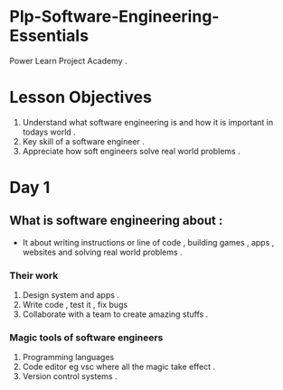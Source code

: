 # Plp-Software-Engineering-Essentials
Power Learn Project  Academy .

# Lesson Objectives 
1) Understand what software engineering is and how it is important in todays world .
2) Key skill of a software engineer .
3) Appreciate how soft engineers solve real world problems .
# Day 1
## What is software engineering about :
- It about writing instructions or line of code , building games , apps , websites and solving real world problems .
 
 ### Their work 
  1.  Design system and apps . 
  2. Write code , test it , fix bugs 
  3. Collaborate with a team to create amazing stuffs .

### Magic tools of software engineers 
  1. Programming languages 
  2. Code editor eg vsc where all the magic take effect .
  3. Version control systems .

